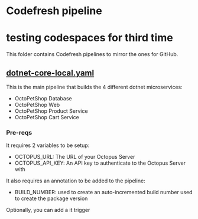 # Codefresh pipeline
# testing codespaces for third time

This folder contains Codefresh pipelines to mirror the ones for GitHub.

## [dotnet-core-local.yaml](dotnet-core-local.yaml)
This is the main pipeline that builds the 4 different dotnet microservices:

* OctoPetShop Database
* OctoPetShop Web
* OctoPetShop Product Service
* OctoPetShop Cart Service

### Pre-reqs
It requires 2 variables to be setup:
* OCTOPUS_URL: The URL of your Octopus Server
* OCTOPUS_API_KEY: An API key to authenticate to the Octopus Server with

It also requires an annotation to be added to the pipeline:
* BUILD_NUMBER: used to create an auto-incremented build number used to create the package version

Optionally, you can add a it trigger
